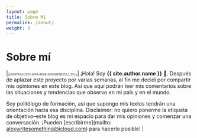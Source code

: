 ```yaml
---
layout: page
title: Sobre Mí
permalink: /about/
weight: 3
---
```


# **Sobre mí**

|<img src="/Users/alexramirez/Pictures/Photos Library.photoslibrary/resources/renders/A/A297102A-2202-4FAA-8DAB-26700AEBB3CB_1_201_a.jpeg" alt="A297102A-2202-4FAA-8DAB-26700AEBB3CB_1_201_a" style="zoom:50%;" />| ¡Hola! Soy **{{ site.author.name }}** :wave:. Después de aplazar este proyecto por varias semanas, al fin me decidí por compartir mis opiniones en este blog. Así que aquí podrán leer mis comentarios sobre las situaciones y tendencias que observo en mi país y en el mundo.

Soy politólogo de formación, así que supongo mis textos tendrán una orientación hacia esa disciplina. Disclaimer: no quiero ponerme la etiqueta de objetivo–este blog es mi espacio para dar mis opiniones y comenzar una conversación. ¡Pueden [escribirme](mailto: alexwritesomething@icloud.com) para hacerlo posible! |

